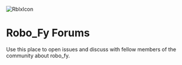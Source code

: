 ![RblxIcon](https://visualpharm.com/assets/200/Roblox-595b40b65ba036ed117d2339.svg)

# Robo_Fy Forums
Use this place to open issues and discuss with fellow members of the community about robo_fy.
